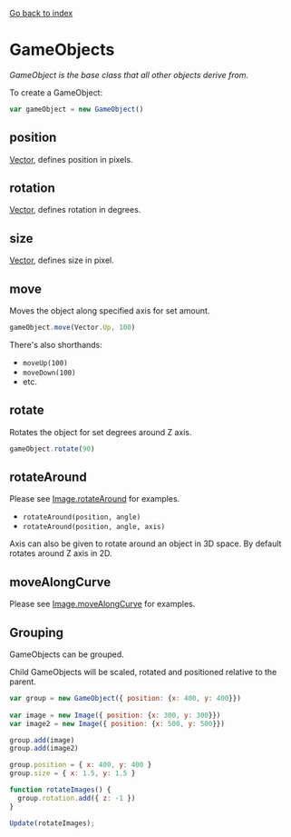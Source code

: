 [Go back to index](index.md)

# GameObjects

_GameObject is the base class that all other objects derive from._

To create a GameObject:
```javascript
var gameObject = new GameObject()
```

## position

[Vector](vectors.md), defines position in pixels.

## rotation

[Vector](vectors.md), defines rotation in degrees.

## size

[Vector](vectors.md), defines size in pixel.

## move

Moves the object along specified axis for set amount.

```javascript
gameObject.move(Vector.Up, 100)
```

There's also shorthands:
- `moveUp(100)`
- `moveDown(100)`
- etc.

## rotate

Rotates the object for set degrees around Z axis.

```javascript
gameObject.rotate(90)
```

## rotateAround

Please see [Image.rotateAround](images.md#rotatearound) for examples.

- `rotateAround(position, angle)`
- `rotateAround(position, angle, axis)`

Axis can also be given to rotate around an object in 3D space.
By default rotates around Z axis in 2D.

## moveAlongCurve

Please see [Image.moveAlongCurve](images.md#movealongcurve) for examples.

## Grouping

GameObjects can be grouped.

Child GameObjects will be scaled, rotated and positioned relative to the parent.

```javascript
var group = new GameObject({ position: {x: 400, y: 400}})
	
var image = new Image({ position: {x: 300, y: 300}})
var image2 = new Image({ position: {x: 500, y: 500}})

group.add(image)
group.add(image2)

group.position = { x: 400, y: 400 }
group.size = { x: 1.5, y: 1.5 }

function rotateImages() {
  group.rotation.add({ z: -1 })
}

Update(rotateImages);
```


